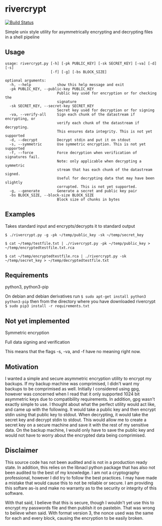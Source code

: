 # rivercrypt

[![Build Status](https://travis-ci.org/brainwater/rivercrypt.svg?branch=master)](https://travis-ci.org/brainwater/rivercrypt)

Simple unix style utility for asymmetrically encrypting and decrypting files in a shell pipeline

## Usage
```
usage: rivercrypt.py [-h] [-pk PUBLIC_KEY] [-sk SECRET_KEY] [-va] [-d] [-s]
                     [-f] [-g] [-bs BLOCK_SIZE]

optional arguments:
  -h, --help            show this help message and exit
  -pk PUBLIC_KEY, --public-key PUBLIC_KEY
                        Public key used for encryption or for checking the
                        signature
  -sk SECRET_KEY, --secret-key SECRET_KEY
                        Secret key used for decryption or for signing
  -va, --verify-all     Sign each chunk of the datastream if encrypting, or
                        verify each chunk of the datastream if decrypting.
                        This ensures data integrity. This is not yet supported
  -d, --decrypt         Decrypt stdin and put it on stdout
  -s, --symmetric       Use symmetric encryption. This is not yet supported
  -f, --force           Force decryption when verification of signatures fail.
                        Note: only applicable when decrypting a symmetric
                        stream that has each chunk of the datastream signed.
                        Useful for decrypting data that may have been slightly
                        corrupted. This is not yet supported.
  -g, --generate        Generate a secret and public key pair
  -bs BLOCK_SIZE, --block-size BLOCK_SIZE
                        Block size of chunks in bytes
```
## Examples
Takes standard input and encrypts/decrypts it to standard output

```$ ./rivercrypt.py -g -pk ~/temp/public_key -sk ~/temp/secret_key```

```$ cat ~/temp/testfile.txt | ./rivercrypt.py -pk ~/temp/public_key > ~/temp/encryptedtestfile.txt.rca```

```$ cat ~/temp/encryptedtestfile.rca | ./rivercrypt.py -sk ~/temp/secret_key > ~/temp/decryptedtestfile.txt```

## Requirements
python3, python3-pip

On debian and debian derivatives run 
```$ sudo apt-get install python3 python3-pip```
then from the directory where you have downloaded rivercrypt
```$ sudo pip3 install -r requirements.txt```

## Not yet implemented
Symmetric encryption

Full data signing and verification

This means that the flags -s, -va, and -f have no meaning right now.

## Motivation
I wanted a simple and secure asymmetric encryption utility to encrypt my backups.
If my backup machine was comprimised, I didn't want my backups to be comprimised as well.
Initially I considered using gpg, however was concerned when I read that it only supported 1024 bit asymmetric keys due to compatibility requirements.
In addition, gpg wasn't exactly simple to use.
I thought about what the perfect utility would act like, and came up with the following.
It would take a public key and then encrypt stdin using that public key to stdout.
When decrypting, it would take the secret key and decrypt stdin to stdout.
This would allow me to create a secret key on a secure machine and save it with the rest of my sensitive data.
On the backup machine, I would only have to save the public key and would not have to worry about the encrypted data being comprimised.

## Disclaimer
This source code has not been audited and is not in a production ready state.
In addition, this relies on the libnacl python package that has also not been audited to the best of my knowledge.
I am not a cryptography professional, however I did try to follow the best practices.
I may have made a mistake that would cause this to not be reliable or secure.
I am providing this softare as-is and make no warranty as to the security or integrity of this software.

With that said, I believe that this is secure, though I wouldn't yet use this to encrypt my passwords file and then publish it on pastebin. That was wrong to believe when said. With format version 3, the nonce used was the same for each and every block, causing the encryption to be easily broken.
